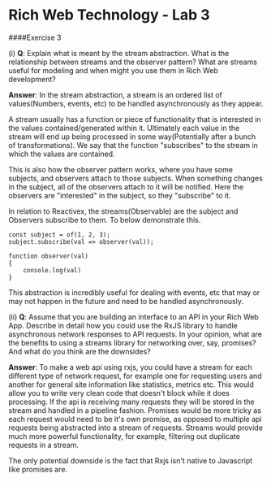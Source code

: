 # Rich Web Technology - Lab 3

####Exercise 3

(i) **Q**: Explain what is meant by the stream abstraction. What is the relationship between streams and the observer pattern?  What are streams useful for modeling and when might you use them in Rich Web development?

**Answer**: In the stream abstraction, a stream is an ordered list of values(Numbers, events, etc) to be handled asynchronously as they appear. 

A stream usually has a function or piece of functionality that is interested in the values contained/generated within it. Ultimately each value in the stream will end up being processed in some way(Potentially after a bunch of transformations). We say that the function "subscribes" to the stream in which the values are contained. 

This is also how the observer pattern works, where you have some subjects, and observers attach to those subjects. When something changes in the subject, all of the observers attach to it will be notified. Here the observers are "interested" in the subject, so they "subscribe" to it. 

In relation to Reactivex, the streams(Observable) are the subject and  Observers subscribe to them.  To below demonstrate this.

	const subject = of(1, 2, 3);
	subject.subscribe(val => observer(val));

	function observer(val)
	{
		console.log(val)
	}
	
This abstraction is incredibly useful for dealing with events, etc that may or may not happen in the future and need to be handled asynchronously.

(ii) **Q**: Assume that you are building an interface to an API in your Rich Web App. Describe in detail how you could use the RxJS library to handle asynchronous network responses to API requests. In your opinion, what are the benefits to using a streams library for networking over, say, promises? And what do you think are the downsides?

**Answer**: To make a web api using rxjs, you could have a stream for each different type of network request, for example one for requesting users and another for general site information like statistics, metrics etc. This would allow you to write very clean code that doesn't block while it does processing. If the api is receiving many requests they will be stored in the stream and handled in a pipeline fashion. Promises would be more tricky as each request would need to be it's own promise, as opposed to multiple api requests being abstracted into a stream of requests. Streams would provide much more powerful functionality, for example, filtering out duplicate requests in a stream. 

The only potential downside is the fact that Rxjs isn't native to Javascript like promises are.  




